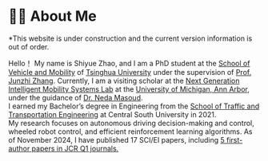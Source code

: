 # 👨‍🎓 About Me

*This website is under construction and the current version information is out of order.

Hello！ My name is Shiyue Zhao, and I am a PhD student at the [School of Vehicle and Mobility](https://www.svm.tsinghua.edu.cn/) of [Tsinghua University](https://www.tsinghua.edu.cn/en/) under the supervision of [Prof. Junzhi Zhang](https://www.svm.tsinghua.edu.cn/essay/74/1858.html). Currently, I am a visiting scholar at the [Next Generation Intelligent Mobility Systems Lab](https://websites.umich.edu/~nmasoud/index.html) at the [University of Michigan, Ann Arbor](https://umich.edu/), under the guidance of [Dr. Neda Masoud](https://cee.engin.umich.edu/people/masoud-neda/).  
I earned my Bachelor’s degree in Engineering from the [School of Traffic and Transportation Engineering](https://stte.csu.edu.cn/) at Central South University in 2021.  
My research focuses on autonomous driving decision-making and control, wheeled robot control, and efficient reinforcement learning algorithms. As of November 2024, I have published 17 SCI/EI papers, including [5 first-author papers in JCR Q1 journals.
](https://www.researchgate.net/profile/Shiyue-Zhao) 
